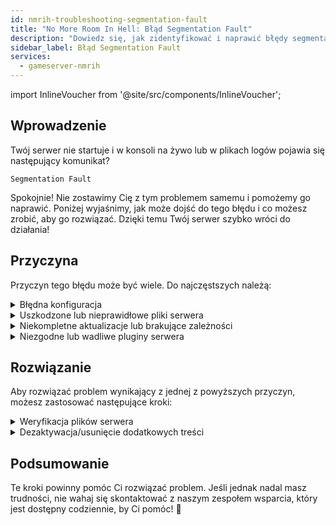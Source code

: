 ```yaml
---
id: nmrih-troubleshooting-segmentation-fault
title: "No More Room In Hell: Błąd Segmentation Fault"
description: "Dowiedz się, jak zidentyfikować i naprawić błędy segmentation fault, aby Twój serwer działał płynnie → Sprawdź teraz"
sidebar_label: Błąd Segmentation Fault
services:
  - gameserver-nmrih
---
```


import InlineVoucher from '@site/src/components/InlineVoucher';

## Wprowadzenie

Twój serwer nie startuje i w konsoli na żywo lub w plikach logów pojawia się następujący komunikat?

```
Segmentation Fault
```

Spokojnie! Nie zostawimy Cię z tym problemem samemu i pomożemy go naprawić. Poniżej wyjaśnimy, jak może dojść do tego błędu i co możesz zrobić, aby go rozwiązać. Dzięki temu Twój serwer szybko wróci do działania!



<InlineVoucher />



## Przyczyna

Przyczyn tego błędu może być wiele. Do najczęstszych należą:

<details>
  <summary>Błędna konfiguracja</summary>

Nieprawidłowo lub niekompletnie skonfigurowany plik konfiguracyjny może spowodować, że serwer podczas startu lub działania będzie próbował odwołać się do nieprawidłowych parametrów lub obszarów pamięci.

Szczególnie może się to zdarzyć, gdy np. wcięcia lub przypisania wartości nie są poprawnie zastosowane. W efekcie może to prowadzić do awarii lub nieokreślonego zachowania (np. segmentation fault).

</details>

<details>
  <summary>Uszkodzone lub nieprawidłowe pliki serwera</summary>

  W wyniku błędnych transferów, ręcznych zmian lub uszkodzonych instalacji, kluczowe pliki serwera mogą ulec uszkodzeniu. Może to powodować nieoczekiwane zachowanie lub krytyczne awarie, takie jak segmentation fault podczas ładowania lub wykonywania.

</details>

<details>
  <summary>Niekompletne aktualizacje lub brakujące zależności</summary>

  Jeśli aktualizacja serwera nie została w pełni zakończona lub brakuje pewnych zależności czy modułów, mogą pojawić się błędy podczas startu lub działania serwera.

</details>

<details>
  <summary>Niezgodne lub wadliwe pluginy serwera</summary>

  Dodatkowe rozszerzenia, takie jak SourceMod/MetaMod lub pluginy niekompatybilne z używaną wersją serwera albo źle zaprogramowane, mogą bezpośrednio wpływać na dostęp do pamięci serwera i powodować problemy.

</details>



## Rozwiązanie

Aby rozwiązać problem wynikający z jednej z powyższych przyczyn, możesz zastosować następujące kroki:

<details>
  <summary>Weryfikacja plików serwera</summary>

Aby uniknąć błędów spowodowanych uszkodzonymi lub niekompletnymi plikami gry, zalecamy skorzystanie z funkcji **Weryfikuj pliki Steam** w **panelu głównym** serwera gier.

![img](https://screensaver01.zap-hosting.com/index.php/s/gwcG7CWm7bc5PxL/preview)

  Serwer gier zostanie automatycznie sprawdzony przez SteamCMD, a brakujące lub uszkodzone pliki zostaną zastąpione oryginalnymi wersjami. Proces jest w pełni zautomatyzowany i zapewnia, że pliki serwera odpowiadają aktualnej wersji Steam.

</details>

<details>
  <summary>Dezaktywacja/usunięcie dodatkowych treści</summary>

Jeśli dodałeś do swojego serwera gier dodatkowe treści, takie jak SourceMod/MetaMod i pluginy, warto przynajmniej tymczasowo je wyłączyć lub usunąć.

Ten krok pozwoli wykluczyć, czy problemy są powodowane przez dodatkowe rozszerzenia. Po aktualizacjach często zdarzają się problemy z takimi dodatkami, ponieważ mogą być niekompatybilne z nową wersją serwera lub jeszcze nie zostały do niej dostosowane.

</details>

## Podsumowanie

Te kroki powinny pomóc Ci rozwiązać problem. Jeśli jednak nadal masz trudności, nie wahaj się skontaktować z naszym zespołem wsparcia, który jest dostępny codziennie, by Ci pomóc! 🙂

<InlineVoucher />